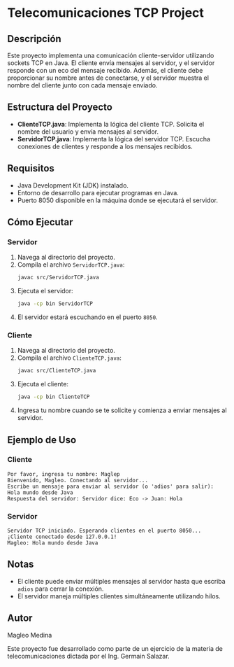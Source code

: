 # Telecomunicaciones TCP Project

## Descripción

Este proyecto implementa una comunicación cliente-servidor utilizando sockets TCP en Java. El cliente envía mensajes al servidor, y el servidor responde con un eco del mensaje recibido. Además, el cliente debe proporcionar su nombre antes de conectarse, y el servidor muestra el nombre del cliente junto con cada mensaje enviado.

## Estructura del Proyecto

- **ClienteTCP.java**: Implementa la lógica del cliente TCP. Solicita el nombre del usuario y envía mensajes al servidor.
- **ServidorTCP.java**: Implementa la lógica del servidor TCP. Escucha conexiones de clientes y responde a los mensajes recibidos.

## Requisitos

- Java Development Kit (JDK) instalado.
- Entorno de desarrollo para ejecutar programas en Java.
- Puerto 8050 disponible en la máquina donde se ejecutará el servidor.

## Cómo Ejecutar

### Servidor
1. Navega al directorio del proyecto.
2. Compila el archivo `ServidorTCP.java`:
   ```bash
   javac src/ServidorTCP.java
   ```
3. Ejecuta el servidor:
   ```bash
   java -cp bin ServidorTCP
   ```
4. El servidor estará escuchando en el puerto `8050`.

### Cliente
1. Navega al directorio del proyecto.
2. Compila el archivo `ClienteTCP.java`:
   ```bash
   javac src/ClienteTCP.java
   ```
3. Ejecuta el cliente:
   ```bash
   java -cp bin ClienteTCP
   ```
4. Ingresa tu nombre cuando se te solicite y comienza a enviar mensajes al servidor.

## Ejemplo de Uso

### Cliente
```plaintext
Por favor, ingresa tu nombre: Maglep
Bienvenido, Magleo. Conectando al servidor...
Escribe un mensaje para enviar al servidor (o 'adios' para salir):
Hola mundo desde Java
Respuesta del servidor: Servidor dice: Eco -> Juan: Hola
```

### Servidor
```plaintext
Servidor TCP iniciado. Esperando clientes en el puerto 8050...
¡Cliente conectado desde 127.0.0.1!
Magleo: Hola mundo desde Java
```

## Notas

- El cliente puede enviar múltiples mensajes al servidor hasta que escriba `adios` para cerrar la conexión.
- El servidor maneja múltiples clientes simultáneamente utilizando hilos.

## Autor
Magleo Medina 

Este proyecto fue desarrollado como parte de un ejercicio de la materia de telecomunicaciones dictada por el Ing. Germain Salazar.
